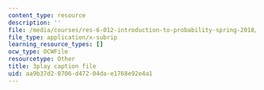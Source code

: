 ```yaml
---
content_type: resource
description: ''
file: /media/courses/res-6-012-introduction-to-probability-spring-2018/aa9b37d20706d47204dae1768e92e4a1_jOC4ATKBWlI.srt
file_type: application/x-subrip
learning_resource_types: []
ocw_type: OCWFile
resourcetype: Other
title: 3play caption file
uid: aa9b37d2-0706-d472-04da-e1768e92e4a1
---
```

